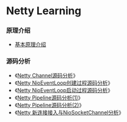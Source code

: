 # Netty Learning

### 原理介绍

- [基本原理介绍](https://wangwei.one/posts/netty-base-theory-intro.html)



### 源码分析

- 《[Netty Channel源码分析](https://wangwei.one/posts/netty-channel-source-analyse.html)》
- 《[Netty NioEventLoop创建过程源码分析](https://wangwei.one/posts/netty-nioeventloop-analyse-for-create.html)》 
- 《[Netty NioEventLoop启动过程源码分析](https://wangwei.one/posts/netty-nioeventloop-analyse-for-startup.html)》
- 《[Netty Pipeline源码分析(1)](https://wangwei.one/posts/netty-pipeline-source-analyse-1.html)》
- 《[Netty Pipeline源码分析(2)](https://wangwei.one/posts/netty-pipeline-source-analyse-1.html)》
- 《[Netty 新连接接入与NioSocketChannel分析](https://wangwei.one/posts/netty-new-connection-and-niosocketchannel-analyse.html)》

